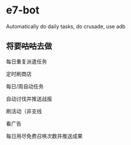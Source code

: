 # e7-bot
Automatically do daily tasks, do crusade, use adb

## 将要~~咕咕~~去做

每日重复派遣任务

定时刷商店

每日/周自动任务

自动讨伐并推送战报

刷活动（非支线

看广告

每日用尽免费召唤次数并推送成果




